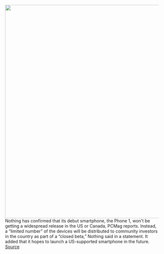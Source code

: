 <img src='https://cdn.vox-cdn.com/thumbor/mkI8ZyrP0LOacPamRmS0DUMb5NI=/0x0:6222x4150/1200x800/filters:focal(2614x1578:3608x2572)/cdn.vox-cdn.com/uploads/chorus_image/image/71002925/BASEL__SWITZERLAND___JUNE_15__The_Nothing_phone__1__at_Art_Basel_2022_on_June_15__2022_in_Basel__Switzerland.__Photo_by_Sanjeev_Velmurugan_Getty_Images_for_Nothing_.0.jpg' width='700px' /><br/>
Nothing has confirmed that its debut smartphone, the Phone 1, won't be getting a widespread release in the US or Canada, PCMag reports. Instead, a “limited number” of the devices will be distributed to community investors in the country as part of a “closed beta,” Nothing said in a statement. It added that it hopes to launch a US-supported smartphone in the future.
<a href='https://www.theverge.com/2022/6/22/23178221/nothings-phone-1-usa-release-date'> Source <a/>